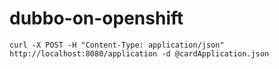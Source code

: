 # dubbo-on-openshift

```
curl -X POST -H "Content-Type: application/json" http://localhost:8080/application -d @cardApplication.json
```
